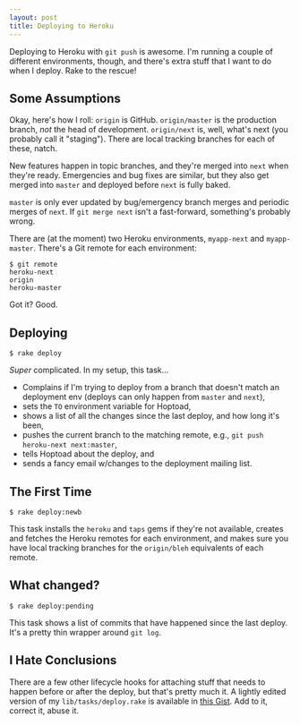 ```yaml
---
layout: post
title: Deploying to Heroku
---
```


Deploying to Heroku with `git push` is awesome. I'm running a couple
of different environments, though, and there's extra stuff that I want
to do when I deploy. Rake to the rescue!

## Some Assumptions

Okay, here's how I roll: `origin` is GitHub. `origin/master` is the
production branch, *not* the head of development. `origin/next` is,
well, what's next (you probably call it "staging"). There are local
tracking branches for each of these, natch.

New features happen in topic branches, and they're merged into `next`
when they're ready. Emergencies and bug fixes are similar, but they
also get merged into `master` and deployed before `next` is fully
baked.

`master` is only ever updated by bug/emergency branch merges and
periodic merges of `next`. If `git merge next` isn't a fast-forward,
something's probably wrong.

There are (at the moment) two Heroku environments, `myapp-next` and
`myapp-master`. There's a Git remote for each environment:

    $ git remote
    heroku-next
    origin
    heroku-master

Got it? Good.

## Deploying

    $ rake deploy

*Super* complicated. In my setup, this task...

* Complains if I'm trying to deploy from a branch that doesn't match
  an deployment env (deploys can only happen from `master` and `next`),
* sets the `TO` environment variable for Hoptoad,
* shows a list of all the changes since the last deploy, and how long
  it's been,
* pushes the current branch to the matching remote, e.g., `git push
  heroku-next next:master`,
* tells Hoptoad about the deploy, and
* sends a fancy email w/changes to the deployment mailing list.

## The First Time

    $ rake deploy:newb

This task installs the `heroku` and `taps` gems if they're not
available, creates and fetches the Heroku remotes for each
environment, and makes sure you have local tracking branches for the
`origin/bleh` equivalents of each remote.

## What changed?

    $ rake deploy:pending

This task shows a list of commits that have happened since the last
deploy. It's a pretty thin wrapper around `git log`.

## I Hate Conclusions

There are a few other lifecycle hooks for attaching stuff that needs
to happen before or after the deploy, but that's pretty much it. A
lightly edited version of my `lib/tasks/deploy.rake` is available in
[this Gist][gist]. Add to it, correct it, abuse it.

[gist]: http://gist.github.com/231216
